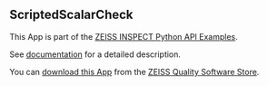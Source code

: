 ## ScriptedScalarCheck

This App is part of the [ZEISS INSPECT Python API Examples](https://zeissiqs.github.io/zeiss-inspect-addon-api/2025/python_examples/index.html).

See [documentation](Documentation.md) for a detailed description.

You can [download this App](https://software-store.zeiss.com/products/apps/ScriptedScalarCheck) from the [ZEISS Quality Software Store](https://software-store.zeiss.com).
